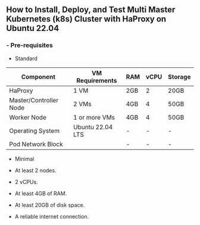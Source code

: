 ## How to Install, Deploy, and Test Multi Master Kubernetes (k8s) Cluster with HaProxy on Ubuntu 22.04

  ### - Pre-requisites

 - Standard


| Component             | VM Requirements         | RAM    | vCPU | Storage |
|-----------------------|-------------------------|--------|------|---------|
| HaProxy               | 1 VM                    | 2GB    | 2    | 20GB    |
| Master/Controller Node| 2 VMs                   | 4GB    | 4    | 50GB    |
| Worker Node           | 1 or more VMs           | 4GB    | 4    | 50GB    |
| Operating System      | Ubuntu 22.04 LTS        | -      | -    | -       |
| Pod Network Block     |                         | -      | -    | -       |


 - Minimal

  - At least 2 nodes.
  - 2 vCPUs.
  - At least 4GB of RAM.
  - At least 20GB of disk space.
  - A reliable internet connection.
